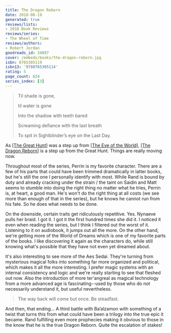 ```yaml
---
title: The Dragon Reborn
date: 2018-06-19
generated: true
reviews/lists:
- 2018 Book Reviews
reviews/series:
- The Wheel of Time
reviews/authors:
- Robert Jordan
goodreads_id: 34897
cover: /embeds/books/the-dragon-reborn.jpg
isbn: 0765305119
isbn13: '9780765305114'
rating: 5
page_count: 624
series_index: [3]
---
```

> Til shade is gone,  
>
> til water is gone  
>
> Into the shadow with teeth bared  
>
> Screaming defiance with the last breath  
>
> To spit in Sightblinder’s eye on the Last Day.  

<!--more-->

As [[The Great Hunt]]() was a step up from [[The Eye of the World]](), [[The Dragon Reborn]]() is a step up from the Great Hunt. Things are really moving now.  

Throughout most of the series, Perrin is my favorite character. There are a few of his parts that could have been trimmed dramatically in latter books, but he's still the one I personally identify with most. While Rand is bound by duty and already cracking under the strain / the taint on Saidin and Matt seems to stumble into doing the right thing no matter what he tries, Perrin is, at heart, a good man. He's won't do the right thing at all costs (we see more than enough of that in the series), but he knows he cannot run from his fate. So he does what needs to be done.  

On the downside, certain traits get ridiculously repetitive. Yes. Nynaeve pulls her braid. I got it. I got it the first hundred times she did it. I noticed it even when reading the series, but I think I filtered out the worst of it. Listening to it on audiobook, it jumps out all the more. On the other hand, we're getting more of the World of Dreams which is one of my favorite parts of the books. I like discovering it again as the characters do, while still knowing what's possible that they have not even yet dreamed about.  

It's also interesting to see more of the Aes Sedai. They're turning from mysterious magical folks into something far more organized and political, which makes it all the more interesting. I prefer magic systems with an internal consistency and logic and we're really starting to see that fleshed out now. Also the introduction of more ter'angreal as magical technology from a more advanced age is fascinating--used by those who do not necessarily understand it, but useful nevertheless.  

> The way back will come but once. Be steadfast.

And then, that ending... A third battle with Ba’alzamon with something of a twist that turns this from what could have been a trilogy into the true epic it became. Rand fulfilling even more prophecies making it obvious to those in the know that he is the true Dragon Reborn. Quite the escalation of stakes!